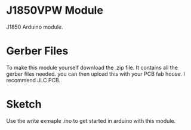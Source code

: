 # J1850VPW Module
J1850 Arduino module.

# Gerber Files
To make this module yourself download the .zip file. It contains all the gerber files needed. you can then upload this with your PCB fab house. I recommend JLC PCB.

# Sketch
Use the write exmaple .ino to get started in arduino with this module.
